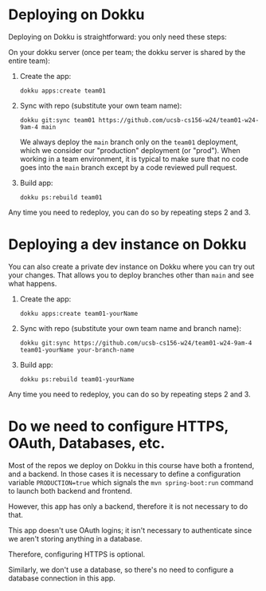 
# Deploying on Dokku

Deploying on Dokku is straightforward: you only need these steps:

On your dokku server (once per team; the dokku server is shared by
the entire team):

1. Create the app:
   ```
   dokku apps:create team01
   ```

2. Sync with repo (substitute your own team name):
   ```
   dokku git:sync team01 https://github.com/ucsb-cs156-w24/team01-w24-9am-4 main
   ```

   We always deploy the `main` branch only on the `team01` deployment, which we consider our "production" deployment (or "prod").  When working in a team environment, it is typical
   to make sure that no code goes into the `main` branch except
   by a code reviewed pull request.

3. Build app:
   ```
   dokku ps:rebuild team01
   ```

Any time you need to redeploy, you can do so by repeating steps 2 and 3.

# Deploying a dev instance on Dokku

You can also create a private dev instance on Dokku
where you can try out your changes.  That allows you to
deploy branches other than `main` and see what happens.

1. Create the app:
   ```
   dokku apps:create team01-yourName
   ```
2. Sync with repo (substitute your own team name and branch name):
   ```
   dokku git:sync https://github.com/ucsb-cs156-w24/team01-w24-9am-4 team01-yourName your-branch-name
   ```
3. Build app:
   ```
   dokku ps:rebuild team01-yourName
   ```

Any time you need to redeploy, you can do so by repeating steps 2 and 3.

# Do we need to configure HTTPS, OAuth, Databases, etc.

Most of the repos we deploy on Dokku in this course have both
a frontend, and a backend. In those cases it is necessary to define a configuration variable `PRODUCTION=true` which signals the `mvn spring-boot:run` command to launch both backend and
frontend.

However, this app has only a backend, therefore it is not necessary
to do that.

This app doesn't use OAuth logins; it isn't necessary to authenticate since we aren't storing anything in a database.

Therefore, configuring HTTPS is optional.

Similarly, we don't use a database, so there's no need to configure
a database connection in this app.
